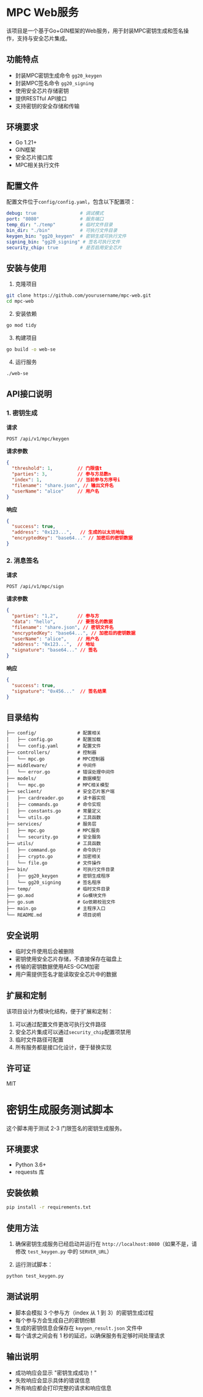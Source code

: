 # MPC Web服务

该项目是一个基于Go+GIN框架的Web服务，用于封装MPC密钥生成和签名操作，支持与安全芯片集成。

## 功能特点

- 封装MPC密钥生成命令 `gg20_keygen`
- 封装MPC签名命令 `gg20_signing`
- 使用安全芯片存储密钥
- 提供RESTful API接口
- 支持密钥的安全存储和传输

## 环境要求

- Go 1.21+
- GIN框架
- 安全芯片接口库
- MPC相关执行文件

## 配置文件

配置文件位于`config/config.yaml`，包含以下配置项：

```yaml
debug: true                # 调试模式
port: "8080"               # 服务端口
temp_dir: "./temp"         # 临时文件目录
bin_dir: "./bin"           # 可执行文件目录
keygen_bin: "gg20_keygen"  # 密钥生成可执行文件
signing_bin: "gg20_signing" # 签名可执行文件
security_chip: true        # 是否启用安全芯片
```

## 安装与使用

1. 克隆项目
```bash
git clone https://github.com/yourusername/mpc-web.git
cd mpc-web
```

2. 安装依赖
```bash
go mod tidy
```

3. 构建项目
```bash
go build -o web-se
```

4. 运行服务
```bash
./web-se
```

## API接口说明

### 1. 密钥生成

**请求**

```
POST /api/v1/mpc/keygen
```

**请求参数**

```json
{
  "threshold": 1,         // 门限值t
  "parties": 3,           // 参与方总数n
  "index": 1,             // 当前参与方序号i
  "filename": "share.json", // 输出文件名
  "userName": "alice"     // 用户名
}
```

**响应**

```json
{
  "success": true,
  "address": "0x123...",   // 生成的以太坊地址
  "encryptedKey": "base64..." // 加密后的密钥数据
}
```

### 2. 消息签名

**请求**

```
POST /api/v1/mpc/sign
```

**请求参数**

```json
{
  "parties": "1,2",       // 参与方
  "data": "hello",        // 要签名的数据
  "filename": "share.json", // 密钥文件名
  "encryptedKey": "base64...", // 加密后的密钥数据
  "userName": "alice",    // 用户名
  "address": "0x123...",  // 地址
  "signature": "base64..." // 签名
}
```

**响应**

```json
{
  "success": true,
  "signature": "0x456..."  // 签名结果
}
```

## 目录结构

```
├── config/               # 配置相关
│   ├── config.go         # 配置加载
│   └── config.yaml       # 配置文件
├── controllers/          # 控制器
│   └── mpc.go            # MPC控制器
├── middleware/           # 中间件
│   └── error.go          # 错误处理中间件
├── models/               # 数据模型
│   └── mpc.go            # MPC相关模型
├── seclient/             # 安全芯片客户端
│   ├── cardreader.go     # 读卡器实现
│   ├── commands.go       # 命令实现
│   ├── constants.go      # 常量定义
│   └── utils.go          # 工具函数
├── services/             # 服务层
│   ├── mpc.go            # MPC服务
│   └── security.go       # 安全服务
├── utils/                # 工具函数
│   ├── command.go        # 命令执行
│   ├── crypto.go         # 加密相关
│   └── file.go           # 文件操作
├── bin/                  # 可执行文件目录
│   ├── gg20_keygen       # 密钥生成程序
│   └── gg20_signing      # 签名程序
├── temp/                 # 临时文件目录
├── go.mod                # Go模块文件
├── go.sum                # Go依赖校验文件
├── main.go               # 主程序入口
└── README.md             # 项目说明
```

## 安全说明

- 临时文件使用后会被删除
- 密钥使用安全芯片存储，不直接保存在磁盘上
- 传输的密钥数据使用AES-GCM加密
- 用户需提供签名才能读取安全芯片中的数据

## 扩展和定制

该项目设计为模块化结构，便于扩展和定制：

1. 可以通过配置文件更改可执行文件路径
2. 安全芯片集成可以通过`security_chip`配置项禁用
3. 临时文件路径可配置
4. 所有服务都是接口化设计，便于替换实现

## 许可证

MIT 

# 密钥生成服务测试脚本

这个脚本用于测试 2-3 门限签名的密钥生成服务。

## 环境要求

- Python 3.6+
- requests 库

## 安装依赖

```bash
pip install -r requirements.txt
```

## 使用方法

1. 确保密钥生成服务已经启动并运行在 `http://localhost:8080`（如果不是，请修改 `test_keygen.py` 中的 `SERVER_URL`）

2. 运行测试脚本：

```bash
python test_keygen.py
```

## 测试说明

- 脚本会模拟 3 个参与方（index 从 1 到 3）的密钥生成过程
- 每个参与方会生成自己的密钥份额
- 生成的密钥信息会保存在 `keygen_result.json` 文件中
- 每个请求之间会有 1 秒的延迟，以确保服务有足够时间处理请求

## 输出说明

- 成功响应会显示 "密钥生成成功！"
- 失败响应会显示具体的错误信息
- 所有响应都会打印完整的请求和响应信息 


